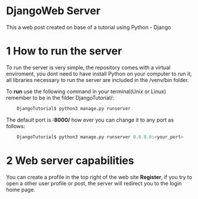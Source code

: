 # DjangoWeb Server
This a web post created on base of a tutorial using Python - Django


# 1 How to run the server


To run the server is very simple, the repository comes with a virtual enviroment, you dont need to have install Python on your computer to run it, all libraries necessary to run the server are included in the /venv/bin folder.

To **run** use the following command in your terminal(Unix or Linux) remember to be in the filder DjangoTutorial/: 

```python
    DjangoTutorial$ python3 manage.py runserver
```

The default port is **:8000/** how ever you can change it to any port as follows:

```python
    DjangoTutorial$ python3 manage.py runserver 0.0.0.0:<your_port>
```

# 2 Web server capabilities

You can create a profile in the top right of the web site **Register**, if you try to open a other user profile or post, the server will redirect you to the login home page.

